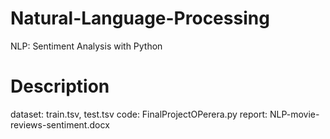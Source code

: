 # Natural-Language-Processing
NLP: Sentiment Analysis with Python

# Description
dataset: train.tsv, test.tsv
code:  	FinalProjectOPerera.py
report:  	NLP-movie-reviews-sentiment.docx

